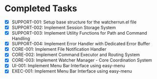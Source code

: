 # Completed Tasks

- [x] SUPPORT-001: Setup base structure for the watcherrun.el file
- [x] SUPPORT-002: Implement Session Storage System
- [x] SUPPORT-003: Implement Utility Functions for Path and Command Handling
- [x] SUPPORT-004: Implement Error Handler with Dedicated Error Buffer
- [x] CORE-001: Implement File Notification Handler
- [x] CORE-002: Implement Command Executor and Routing System
- [x] CORE-003: Implement Watcher Manager - Core Coordination System
- [x] UI-001: Implement Menu Bar Interface using easy-menu
- [x] EXEC-001: Implement Menu Bar Interface using easy-menu
